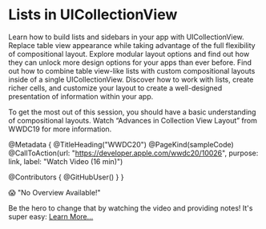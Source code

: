 # Lists in UICollectionView

Learn how to build lists and sidebars in your app with UICollectionView. Replace table view appearance while taking advantage of the full flexibility of compositional layout. Explore modular layout options and find out how they can unlock more design options for your apps than ever before. Find out how to combine table view-like lists with custom compositional layouts inside of a single UICollectionView. Discover how to work with lists, create richer cells, and customize your layout to create a well-designed presentation of information within your app.

To get the most out of this session, you should have a basic understanding of compositional layouts. Watch “Advances in Collection View Layout” from WWDC19 for more information.

@Metadata {
   @TitleHeading("WWDC20")
   @PageKind(sampleCode)
   @CallToAction(url: "https://developer.apple.com/wwdc20/10026", purpose: link, label: "Watch Video (16 min)")

   @Contributors {
      @GitHubUser(<replace this with your GitHub handle>)
   }
}

😱 "No Overview Available!"

Be the hero to change that by watching the video and providing notes! It's super easy:
 [Learn More…](https://wwdcnotes.github.io/WWDCNotes/documentation/wwdcnotes/contributing)
